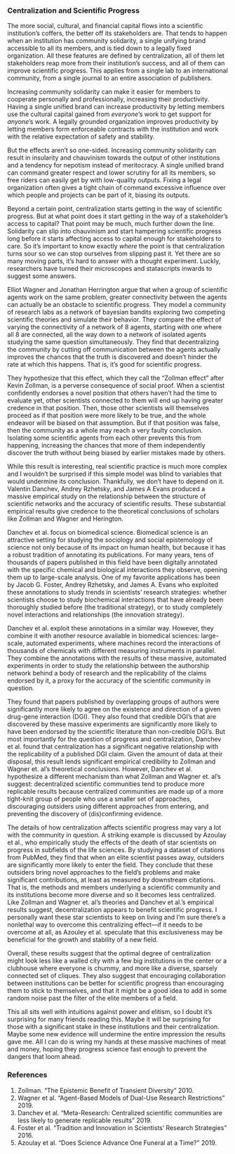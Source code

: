 ### Centralization and Scientific Progress

The more social, cultural, and financial capital flows into a scientific institution’s coffers, the better off its stakeholders are. That tends to happen when an institution has community solidarity, a single unifying brand accessible to all its members, and is tied down to a legally fixed organization. All these features are defined by centralization, all of them let stakeholders reap more from their institution’s success, and all of them can improve scientific progress. This applies from a single lab to an international community, from a single journal to an entire association of publishers.

Increasing community solidarity can make it easier for members to cooperate personally and professionally, increasing their productivity. Having a single unified brand can increase productivity by letting members use the cultural capital gained from _everyone_’s work to get support for _anyone_’s work. A legally grounded organization improves productivity by letting members form enforceable contracts with the institution and work with the relative expectation of safety and stability.

But the effects aren’t so one-sided. Increasing community solidarity can result in insularity and chauvinism towards the output of other institutions and a tendency for nepotism instead of meritocracy. A single unified brand can command greater respect and lower scrutiny for all its members, so free riders can easily get by with low-quality outputs. Fixing a legal organization often gives a tight chain of command excessive influence over which people and projects can be part of it, biasing its outputs.

Beyond a certain point, centralization starts getting in the way of scientific progress. But at what point does it start getting in the way of a stakeholder’s access to capital? That point may be much, much further down the line. Solidarity can slip into chauvinism and start hampering scientific progress long before it starts affecting access to capital enough for stakeholders to care. So it’s important to know exactly _where_ the point is that centralization turns sour so we can stop ourselves from slipping past it. Yet there are so many moving parts, it’s hard to answer with a thought experiment. Luckly, researchers have turned their microscopes and statascripts inwards to suggest some answers.

Elliot Wagner and Jonathan Herrington argue that when a group of scientific agents work on the same problem, greater connectivity between the agents can actually be an obstacle to scientific progress. They model a community of research labs as a network of bayesian bandits exploring two competing scientific theories and simulate their behavior. They compare the effect of varying the connectivity of a network of 8 agents, starting with one where all 8 are connected, all the way down to a network of isolated agents studying the same question simultaneously. They find that decentralizing the community by cutting off communication between the agents actually improves the chances that the truth is discovered and doesn’t hinder the rate at which this happens. That is, it’s good for scientific progress.

They hypothesize that this effect, which they call the “Zollman effect” after Kevin Zollman, is a perverse consequence of social proof. When a scientist confidently endorses a novel position that others haven’t had the time to evaluate yet, other scientists connected to them will end up having greater credence in that position. Then, those other scientists will themselves proceed as if that position were more likely to be true, and the whole endeavor will be biased on that assumption. But if that position was false, then the community as a whole may reach a very faulty conclusion. Isolating some scientific agents from each other prevents this from happening, increasing the chances that more of them independently discover the truth without being biased by earlier mistakes made by others.

While this result is interesting, real scientific practice is much more complex and I wouldn’t be surprised if this simple model was blind to variables that would undermine its conclusion. Thankfully, we don’t have to depend on it. Valentin Danchev, Andrey Rzhetsky, and James A Evans produced a massive empirical study on the relationship between the structure of scientific networks and the accuracy of scientific results. These substantial empirical results give credence to the theoretical conclusions of scholars like Zollman and Wagner and Herington.

Danchev et al. focus on biomedical science. Biomedical science is an attractive setting for studying the sociology and social epistemology of science not only because of its impact on human health, but because it has a robust tradition of annotating its publications. For many years, tens of thousands of papers published in this field have been digitally annotated with the specific chemical and biological interactions they observe, opening them up to large-scale analysis. One of my favorite applications has been by Jacob G. Foster, Andrey Rzhetsky, and James A. Evans who exploited these annotations to study trends in scientists’ research strategies: whether scientists choose to study biochemical interactions that have already been thoroughly studied before (the traditional strategy), or to study completely novel interactions and relationships (the innovation strategy).

Danchev et al. exploit these annotations in a similar way. However, they combine it with another resource available in biomedical sciences: large-scale, automated experiments, where machines record the interactions of thousands of chemicals with different measuring instruments in parallel. They combine the annotations with the results of these massive, automated experiments in order to study the relationship between the authorship network behind a body of research and the replicability of the claims endorsed by it, a proxy for the accuracy of the scientific community in question.

They found that papers published by overlapping groups of authors were significantly more likely to agree on the existence and direction of a given drug-gene interaction (DGI). They also found that credible DGI’s that are discovered by these massive experiments are significantly more likely to have been endorsed by the scientific literature than non-credible DGI’s. But most importantly for the question of progress and centralization, Danchev et al. found that centralization has a significant negative relationship with the replicability of a published DGI claim. Given the amount of data at their disposal, this result lends significant empirical credibility to Zollman and Wagner et. al’s theoretical conclusions. However, Danchev et al. hypothesize a different mechanism than what Zollman and Wagner et. al’s suggest: decentralized scientific communities tend to produce more replicable results because centralized communities are made up of a more tight-knit group of people who use a smaller set of approaches, discouraging outsiders using different approaches from entering, and preventing the discovery of (dis)confirming evidence.

The details of how centralization affects scientific progress may vary a lot with the community in question. A striking example is discussed by Azoulay et al., who empirically study the effects of the death of star scientists on progress in subfields of the life sciences. By studying a dataset of citations from PubMed, they find that when an elite scientist passes away, outsiders are significantly more likely to enter the field. They conclude that these outsiders bring novel approaches to the field’s problems and make significant contributions, at least as measured by downstream citations. That is, the methods and members underlying a scientific community and its institutions become more diverse and so it becomes less centralized. Like Zollman and Wagner et. al’s theories and Danchev et al.’s empirical results suggest, decentralization appears to benefit scientific progress. I personally want these star scientists to keep on living and I’m sure there’s a nonlethal way to overcome this centralizing effect—if it needs to be overcome at all, as Azouley et al. speculate that this exclusiveness may be beneficial for the growth and stability of a new field.

Overall, these results suggest that the optimal degree of centralization might look less like a walled city with a few big institutions in the center or a clubhouse where everyone is chummy, and more like a diverse, sparsely connected set of cliques. They also suggest that encouraging collaboration between institutions can be better for scientific progress than encouraging them to stick to themselves, and that it might be a good idea to add in some random noise past the filter of the elite members of a field.

This all sits well with intuitions against power and elitism, so I doubt it’s surprising for many friends reading this. Maybe it will be surprising for those with a significant stake in these institutions and their centralization. Maybe some new evidence will undermine the entire impression the results gave me. All I can do is wring my hands at these massive machines of meat and money, hoping they progress science fast enough to prevent the dangers that loom ahead.

### References

1. Zollman. “The Epistemic Benefit of Transient Diversity” 2010.
2. Wagner et al. “Agent-Based Models of Dual-Use Research Restrictions” 2019.
3. Danchev et al. “Meta-Research: Centralized scientific communities are less likely to generate replicable results” 2019.
4. Foster et al. “Tradition and Innovation in Scientists’ Research Strategies” 2016.
5. Azoulay et al. “Does Science Advance One Funeral at a Time?” 2019.
